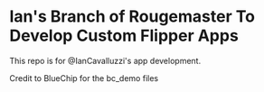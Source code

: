 # Ian's Branch of Rougemaster To Develop Custom Flipper Apps
This repo is for @IanCavalluzzi's app development. 

Credit to BlueChip for the bc_demo files